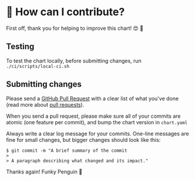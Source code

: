 # :wave: How can I contribute?

First off, thank you for helping to improve this chart! :heart_eyes: :pray:

## Testing

To test the chart locally, before submitting changes, run `./ci/scripts/local-ci.sh`

## Submitting changes

Please send a [GitHub Pull Request](https://github.com/funkypenguin/helm-docker-mailserver/pull/new/master) with a clear list of what you've done (read more about [pull requests](http://help.github.com/pull-requests/)).

When you send a pull request, please make sure all of your commits are atomic (one feature per commit), and bump the chart version in `chart.yaml`

Always write a clear log message for your commits. One-line messages are fine for small changes, but bigger changes should look like this:

    $ git commit -m "A brief summary of the commit
    >
    > A paragraph describing what changed and its impact."

Thanks again!
Funky Penguin :penguin:
